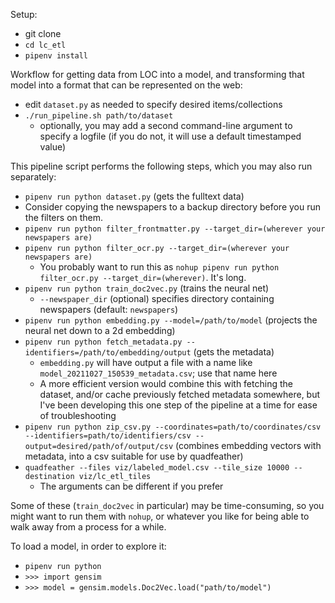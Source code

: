 Setup:
- git clone
- `cd lc_etl`
- `pipenv install`

Workflow for getting data from LOC into a model, and transforming that model into a format that can be represented on the web:

- edit `dataset.py` as needed to specify desired items/collections
- `./run_pipeline.sh path/to/dataset`
  - optionally, you may add a second command-line argument to specify a logfile (if you do not, it will use a default timestamped value)

This pipeline script performs the following steps, which you may also run separately:
- `pipenv run python dataset.py` (gets the fulltext data)
- Consider copying the newspapers to a backup directory before you run the filters on them.
- `pipenv run python filter_frontmatter.py --target_dir=(wherever your newspapers are)`
- `pipenv run python filter_ocr.py --target_dir=(wherever your newspapers are)`
  - You probably want to run this as `nohup pipenv run python filter_ocr.py --target_dir=(wherever)`. It's long.
- `pipenv run python train_doc2vec.py` (trains the neural net)
  - `--newspaper_dir` (optional) specifies directory containing newspapers (default: `newspapers`)
- `pipenv run python embedding.py --model=/path/to/model` (projects the neural net down to a 2d embedding)
- `pipenv run python fetch_metadata.py --identifiers=/path/to/embedding/output` (gets the metadata)
  - `embedding.py` will have output a file with a name like `model_20211027_150539_metadata.csv`; use that name here
  - A more efficient version would combine this with fetching the dataset, and/or cache previously fetched metadata somewhere, but I've been developing this one step of the pipeline at a time for ease of troubleshooting
- `pipenv run python zip_csv.py --coordinates=path/to/coordinates/csv --identifiers=path/to/identifiers/csv --output=desired/path/of/output/csv` (combines embedding vectors with metadata, into a csv suitable for use by quadfeather)
- `quadfeather --files viz/labeled_model.csv --tile_size 10000 --destination viz/lc_etl_tiles`
  - The arguments can be different if you prefer

Some of these (`train_doc2vec` in particular) may be time-consuming, so you might want to run them with `nohup`, or whatever you like for being able to walk away from a process for a while.

To load a model, in order to explore it:
- `pipenv run python`
- `>>> import gensim`
- `>>> model = gensim.models.Doc2Vec.load("path/to/model")`
